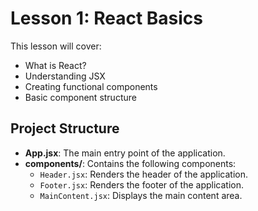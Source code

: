 # Lesson 1: React Basics

This lesson will cover:

- What is React?
- Understanding JSX
- Creating functional components
- Basic component structure

## Project Structure

- **App.jsx**: The main entry point of the application.
- **components/**: Contains the following components:
  - `Header.jsx`: Renders the header of the application.
  - `Footer.jsx`: Renders the footer of the application.
  - `MainContent.jsx`: Displays the main content area.
